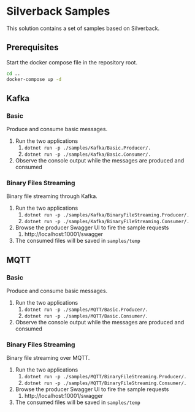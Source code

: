 # Silverback Samples

This solution contains a set of samples based on Silverback.

## Prerequisites

Start the docker compose file in the repository root.

```bash
cd ..
docker-compose up -d 
```

## Kafka

### Basic

Produce and consume basic messages.

1. Run the two applications
    1. `dotnet run -p ./samples/Kafka/Basic.Producer/.` 
    1. `dotnet run -p ./samples/Kafka/Basic.Consumer/.`
1. Observe the console output while the messages are produced and consumed

### Binary Files Streaming

Binary file streaming through Kafka.

1. Run the two applications
    1. `dotnet run -p ./samples/Kafka/BinaryFileStreaming.Producer/.` 
    1. `dotnet run -p ./samples/Kafka/BinaryFileStreaming.Consumer/.`
1. Browse the producer Swagger UI to fire the sample requests
    1. http://localhost:10001/swagger
1. The consumed files will be saved in `samples/temp` 

## MQTT

### Basic

Produce and consume basic messages.

1. Run the two applications
    1. `dotnet run -p ./samples/MQTT/Basic.Producer/.`
    1. `dotnet run -p ./samples/MQTT/Basic.Consumer/.`
1. Observe the console output while the messages are produced and consumed

### Binary Files Streaming

Binary file streaming over MQTT.

1. Run the two applications
    1. `dotnet run -p ./samples/MQTT/BinaryFileStreaming.Producer/.`
    1. `dotnet run -p ./samples/MQTT/BinaryFileStreaming.Consumer/.`
1. Browse the producer Swagger UI to fire the sample requests
    1. http://localhost:10001/swagger
1. The consumed files will be saved in `samples/temp` 
